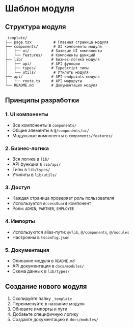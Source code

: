 # Шаблон модуля

## Структура модуля

```
_template/
├── page.tsx          # Главная страница модуля
├── components/       # UI компоненты модуля
│   ├── ui/          # Базовые UI компоненты
│   └── features/    # Компоненты функций
├── lib/             # Бизнес-логика модуля
│   ├── api/         # API функции
│   ├── types/       # TypeScript типы
│   └── utils/        # Утилиты модуля
├── api/             # API endpoints модуля
│   └── route.ts     # API маршруты
└── README.md        # Документация модуля
```

## Принципы разработки

### 1. UI компоненты
- Все компоненты в `components/`
- Общие элементы в `@/components/ui/`
- Модульные компоненты в `components/features/`

### 2. Бизнес-логика
- Вся логика в `lib/`
- API функции в `lib/api/`
- Типы в `lib/types/`
- Утилиты в `lib/utils/`

### 3. Доступ
- Каждая страница проверяет роль пользователя
- Используется `AccessGuard` компонент
- Роли: `ADMIN`, `PARTNER`, `EMPLOYEE`

### 4. Импорты
- Используются alias-пути: `@/lib`, `@/components`, `@/modules`
- Настроены в `tsconfig.json`

### 5. Документация
- Описание модуля в `README.md`
- API документация в `docs/modules/`
- Схема данных в `lib/types/`

## Создание нового модуля

1. Скопируйте папку `_template`
2. Переименуйте в название модуля
3. Обновите импорты и пути
4. Добавьте специфичную логику
5. Создайте документацию в `docs/modules/`
